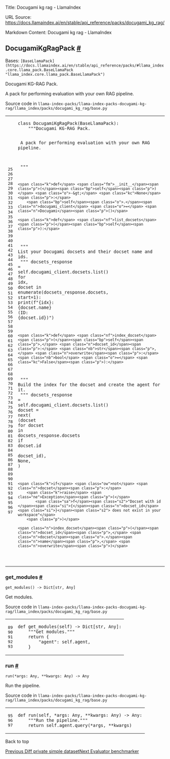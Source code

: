 Title: Docugami kg rag - LlamaIndex

URL Source: https://docs.llamaindex.ai/en/stable/api_reference/packs/docugami_kg_rag/

Markdown Content:
Docugami kg rag - LlamaIndex


DocugamiKgRagPack [#](https://docs.llamaindex.ai/en/stable/api_reference/packs/docugami_kg_rag/#llama_index.packs.docugami_kg_rag.DocugamiKgRagPack "Permanent link")
---------------------------------------------------------------------------------------------------------------------------------------------------------------------

Bases: `[BaseLlamaPack](https://docs.llamaindex.ai/en/stable/api_reference/packs/#llama_index.core.llama_pack.BaseLlamaPack "llama_index.core.llama_pack.BaseLlamaPack")`

Docugami KG-RAG Pack.

A pack for performing evaluation with your own RAG pipeline.

Source code in `llama-index-packs/llama-index-packs-docugami-kg-rag/llama_index/packs/docugami_kg_rag/base.py`

<table class="highlighttable"><tbody><tr><td class="linenos"><div class="linenodiv"><pre><span></span><span class="normal">25</span>
<span class="normal">26</span>
<span class="normal">27</span>
<span class="normal">28</span>
<span class="normal">29</span>
<span class="normal">30</span>
<span class="normal">31</span>
<span class="normal">32</span>
<span class="normal">33</span>
<span class="normal">34</span>
<span class="normal">35</span>
<span class="normal">36</span>
<span class="normal">37</span>
<span class="normal">38</span>
<span class="normal">39</span>
<span class="normal">40</span>
<span class="normal">41</span>
<span class="normal">42</span>
<span class="normal">43</span>
<span class="normal">44</span>
<span class="normal">45</span>
<span class="normal">46</span>
<span class="normal">47</span>
<span class="normal">48</span>
<span class="normal">49</span>
<span class="normal">50</span>
<span class="normal">51</span>
<span class="normal">52</span>
<span class="normal">53</span>
<span class="normal">54</span>
<span class="normal">55</span>
<span class="normal">56</span>
<span class="normal">57</span>
<span class="normal">58</span>
<span class="normal">59</span>
<span class="normal">60</span>
<span class="normal">61</span>
<span class="normal">62</span>
<span class="normal">63</span>
<span class="normal">64</span>
<span class="normal">65</span>
<span class="normal">66</span>
<span class="normal">67</span>
<span class="normal">68</span>
<span class="normal">69</span>
<span class="normal">70</span>
<span class="normal">71</span>
<span class="normal">72</span>
<span class="normal">73</span>
<span class="normal">74</span>
<span class="normal">75</span>
<span class="normal">76</span>
<span class="normal">77</span>
<span class="normal">78</span>
<span class="normal">79</span>
<span class="normal">80</span>
<span class="normal">81</span>
<span class="normal">82</span>
<span class="normal">83</span>
<span class="normal">84</span>
<span class="normal">85</span>
<span class="normal">86</span>
<span class="normal">87</span>
<span class="normal">88</span>
<span class="normal">89</span>
<span class="normal">90</span>
<span class="normal">91</span>
<span class="normal">92</span>
<span class="normal">93</span>
<span class="normal">94</span>
<span class="normal">95</span>
<span class="normal">96</span>
<span class="normal">97</span></pre></div></td><td class="code"><div><pre><span></span><code><span class="k">class</span> <span class="nc">DocugamiKgRagPack</span><span class="p">(</span><span class="n">BaseLlamaPack</span><span class="p">):</span>
<span class="w">    </span><span class="sd">"""Docugami KG-RAG Pack.</span>

<span class="sd">    A pack for performing evaluation with your own RAG pipeline.</span>

<span class="sd">    """</span>

    <span class="k">def</span> <span class="fm">__init__</span><span class="p">(</span><span class="bp">self</span><span class="p">)</span> <span class="o">-&gt;</span> <span class="kc">None</span><span class="p">:</span>
        <span class="bp">self</span><span class="o">.</span><span class="n">docugami_client</span> <span class="o">=</span> <span class="n">Docugami</span><span class="p">()</span>

    <span class="k">def</span> <span class="nf">list_docsets</span><span class="p">(</span><span class="bp">self</span><span class="p">):</span>
<span class="w">        </span><span class="sd">"""</span>
<span class="sd">        List your Docugami docsets and their docset name and ids.</span>
<span class="sd">        """</span>
        <span class="n">docsets_response</span> <span class="o">=</span> <span class="bp">self</span><span class="o">.</span><span class="n">docugami_client</span><span class="o">.</span><span class="n">docsets</span><span class="o">.</span><span class="n">list</span><span class="p">()</span>
        <span class="k">for</span> <span class="n">idx</span><span class="p">,</span> <span class="n">docset</span> <span class="ow">in</span> <span class="nb">enumerate</span><span class="p">(</span><span class="n">docsets_response</span><span class="o">.</span><span class="n">docsets</span><span class="p">,</span> <span class="n">start</span><span class="o">=</span><span class="mi">1</span><span class="p">):</span>
            <span class="nb">print</span><span class="p">(</span><span class="sa">f</span><span class="s2">"</span><span class="si">{</span><span class="n">idx</span><span class="si">}</span><span class="s2">: </span><span class="si">{</span><span class="n">docset</span><span class="o">.</span><span class="n">name</span><span class="si">}</span><span class="s2"> (ID: </span><span class="si">{</span><span class="n">docset</span><span class="o">.</span><span class="n">id</span><span class="si">}</span><span class="s2">)"</span><span class="p">)</span>

    <span class="k">def</span> <span class="nf">index_docset</span><span class="p">(</span><span class="bp">self</span><span class="p">,</span> <span class="n">docset_id</span><span class="p">:</span> <span class="nb">str</span><span class="p">,</span> <span class="n">overwrite</span><span class="p">:</span> <span class="nb">bool</span> <span class="o">=</span> <span class="kc">False</span><span class="p">):</span>
<span class="w">        </span><span class="sd">"""</span>
<span class="sd">        Build the index for the docset and create the agent for it.</span>
<span class="sd">        """</span>
        <span class="n">docsets_response</span> <span class="o">=</span> <span class="bp">self</span><span class="o">.</span><span class="n">docugami_client</span><span class="o">.</span><span class="n">docsets</span><span class="o">.</span><span class="n">list</span><span class="p">()</span>
        <span class="n">docset</span> <span class="o">=</span> <span class="nb">next</span><span class="p">(</span>
            <span class="p">(</span><span class="n">docset</span> <span class="k">for</span> <span class="n">docset</span> <span class="ow">in</span> <span class="n">docsets_response</span><span class="o">.</span><span class="n">docsets</span> <span class="k">if</span> <span class="n">docset</span><span class="o">.</span><span class="n">id</span> <span class="o"></span> <span class="n">docset_id</span><span class="p">),</span>
        <span class="kc">None</span><span class="p">,</span>
    <span class="p">)</span>

    <span class="k">if</span> <span class="ow">not</span> <span class="n">docset</span><span class="p">:</span>
        <span class="k">raise</span> <span class="ne">Exception</span><span class="p">(</span>
            <span class="sa">f</span><span class="s2">"Docset with id </span><span class="si">{</span><span class="n">docset_id</span><span class="si">}</span><span class="s2"> does not exist in your workspace"</span>
        <span class="p">)</span>

    <span class="n">index_docset</span><span class="p">(</span><span class="n">docset_id</span><span class="p">,</span> <span class="n">docset</span><span class="o">.</span><span class="n">name</span><span class="p">,</span> <span class="n">overwrite</span><span class="p">)</span>
</code></pre></div></td></tr></tbody></table>

### get\_modules [#](https://docs.llamaindex.ai/en/stable/api_reference/packs/docugami_kg_rag/#llama_index.packs.docugami_kg_rag.DocugamiKgRagPack.get_modules "Permanent link")

```
get_modules() -> Dict[str, Any]
```

Get modules.

Source code in `llama-index-packs/llama-index-packs-docugami-kg-rag/llama_index/packs/docugami_kg_rag/base.py`

<table class="highlighttable"><tbody><tr><td class="linenos"><div class="linenodiv"><pre><span></span><span class="normal">89</span>
<span class="normal">90</span>
<span class="normal">91</span>
<span class="normal">92</span>
<span class="normal">93</span></pre></div></td><td class="code"><div><pre><span></span><code><span class="k">def</span> <span class="nf">get_modules</span><span class="p">(</span><span class="bp">self</span><span class="p">)</span> <span class="o">-&gt;</span> <span class="n">Dict</span><span class="p">[</span><span class="nb">str</span><span class="p">,</span> <span class="n">Any</span><span class="p">]:</span>
<span class="w">    </span><span class="sd">"""Get modules."""</span>
    <span class="k">return</span> <span class="p">{</span>
        <span class="s2">"agent"</span><span class="p">:</span> <span class="bp">self</span><span class="o">.</span><span class="n">agent</span><span class="p">,</span>
    <span class="p">}</span>
</code></pre></div></td></tr></tbody></table>

### run [#](https://docs.llamaindex.ai/en/stable/api_reference/packs/docugami_kg_rag/#llama_index.packs.docugami_kg_rag.DocugamiKgRagPack.run "Permanent link")

```
run(*args: Any, **kwargs: Any) -> Any
```

Run the pipeline.

Source code in `llama-index-packs/llama-index-packs-docugami-kg-rag/llama_index/packs/docugami_kg_rag/base.py`

<table class="highlighttable"><tbody><tr><td class="linenos"><div class="linenodiv"><pre><span></span><span class="normal">95</span>
<span class="normal">96</span>
<span class="normal">97</span></pre></div></td><td class="code"><div><pre><span></span><code><span class="k">def</span> <span class="nf">run</span><span class="p">(</span><span class="bp">self</span><span class="p">,</span> <span class="o">*</span><span class="n">args</span><span class="p">:</span> <span class="n">Any</span><span class="p">,</span> <span class="o">**</span><span class="n">kwargs</span><span class="p">:</span> <span class="n">Any</span><span class="p">)</span> <span class="o">-&gt;</span> <span class="n">Any</span><span class="p">:</span>
<span class="w">    </span><span class="sd">"""Run the pipeline."""</span>
    <span class="k">return</span> <span class="bp">self</span><span class="o">.</span><span class="n">agent</span><span class="o">.</span><span class="n">query</span><span class="p">(</span><span class="o">*</span><span class="n">args</span><span class="p">,</span> <span class="o">**</span><span class="n">kwargs</span><span class="p">)</span>
</code></pre></div></td></tr></tbody></table>

Back to top

[Previous Diff private simple dataset](https://docs.llamaindex.ai/en/stable/api_reference/packs/diff_private_simple_dataset/)[Next Evaluator benchmarker](https://docs.llamaindex.ai/en/stable/api_reference/packs/evaluator_benchmarker/)
